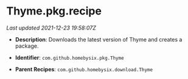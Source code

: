 # Thyme.pkg.recipe

_Last updated 2021-12-23 19:58:07Z_

- **Description**: Downloads the latest version of Thyme and creates a package.

- **Identifier**: `com.github.homebysix.pkg.Thyme`

- **Parent Recipes**: `com.github.homebysix.download.Thyme`